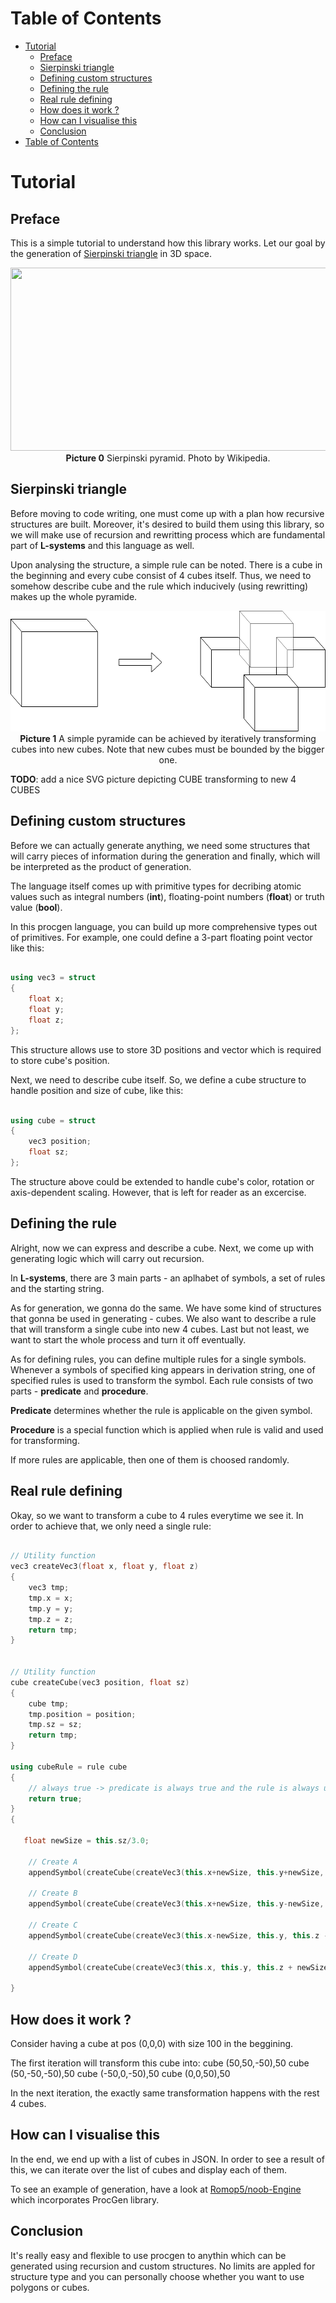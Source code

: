 Table of Contents
=================

   * [Tutorial](#tutorial)
      * [Preface](#preface)
      * [Sierpinski triangle](#sierpinski-triangle)
      * [Defining custom structures](#defining-custom-structures)
      * [Defining the rule](#defining-the-rule)
      * [Real rule defining](#real-rule-defining)
      * [How does it work ?](#how-does-it-work-)
      * [How can I visualise this](#how-can-i-visualise-this)
      * [Conclusion](#conclusion)
   * [Table of Contents](#table-of-contents)
# Tutorial

## Preface
This is a simple tutorial to understand how this library works. 
    Let our goal by the generation of [Sierpinski triangle](https://en.wikipedia.org/wiki/Sierpinski_triangle) in 3D space.

<p align="center">
    <img width="581" height="293" src="https://upload.wikimedia.org/wikipedia/commons/b/b4/Sierpinski_pyramid.png">
    <br>
    <b>Picture 0</b> Sierpinski pyramid. Photo by Wikipedia.
</p>



## Sierpinski triangle

Before moving to code writing, one must come up with a plan how recursive structures are built. Moreover, it's desired to build them using 
this library, so we will make use of recursion and rewritting process which are fundamental part of **L-systems** and this language as well.

Upon analysing the structure, a simple rule can be noted. There is a cube in the beginning and every cube consist of 4 cubes itself.
Thus, we need to somehow describe cube and the rule which inducively (using rewritting) makes up the whole pyramide.

<p align="center">
    <img width="581" height="193" src="https://github.com/Romop5/procgen/blob/master/doc/cubestep.png?raw=true">
    <br>
    <b>Picture 1</b> A simple pyramide can be achieved by iteratively transforming cubes into new cubes. Note that new cubes must be bounded by the bigger one.
</p>


**TODO**: add a nice SVG picture depicting CUBE transforming to new 4 CUBES

## Defining custom structures
Before we can actually generate anything, we need some structures that will carry pieces of information during the generation and finally, which will be interpreted as
the product of generation.

The language itself comes up with primitive types for decribing atomic values such as integral numbers (**int**), floating-point numbers (**float**) or truth value (**bool**).

In this procgen language, you can build up more comprehensive types out of primitives. For example, one could define a 3-part floating point vector
like this:

```cpp

using vec3 = struct 
{
    float x;
    float y;
    float z;
};
```

This structure allows use to store 3D positions and vector which is required to store cube's position.

Next, we need to describe cube itself. So, we define a cube structure to handle position and size of cube, like this:

```cpp

using cube = struct
{
    vec3 position;
    float sz;
};

```

The structure above could be extended to handle cube's color, rotation or axis-dependent scaling. However, that is left for reader as an excercise.

## Defining the rule

Alright, now we can express and describe a cube. Next, we come up with generating logic which will carry out recursion.

In **L-systems**, there are 3 main parts - an aplhabet of symbols, a set of rules and the starting string.

As for generation, we gonna do the same. We have some kind of structures that gonna be used in generating - cubes. We also want to 
describe a rule that will transform a single cube into new 4 cubes. Last but not least, we want to start the whole process and turn it off eventually.

As for defining rules, you can define multiple rules for a single symbols. Whenever a symbols of specified king appears in derivation string, one of specified rules is used
to transform the symbol. Each rule consists of two parts - **predicate** and **procedure**.

**Predicate** determines whether the rule is applicable on the given symbol. 

**Procedure** is a special function which is applied when rule is valid and used for transforming. 

If more rules are applicable, then one of them is choosed randomly.

## Real rule defining

Okay, so we want to transform a cube to 4 rules everytime we see it. In order to achieve that, we only need a single rule:

```cpp

// Utility function
vec3 createVec3(float x, float y, float z)
{
    vec3 tmp;
    tmp.x = x;
    tmp.y = y;
    tmp.z = z;
    return tmp;
}


// Utility function
cube createCube(vec3 position, float sz)
{
    cube tmp;
    tmp.position = position;
    tmp.sz = sz;
    return tmp;
}

using cubeRule = rule cube
{
    // always true -> predicate is always true and the rule is always used
    return true;
} 
{
   
   float newSize = this.sz/3.0;
    
    // Create A
    appendSymbol(createCube(createVec3(this.x+newSize, this.y+newSize, this.z - newSize), newSize));

    // Create B
    appendSymbol(createCube(createVec3(this.x+newSize, this.y-newSize, this.z - newSize), newSize));

    // Create C
    appendSymbol(createCube(createVec3(this.x-newSize, this.y, this.z - newSize), newSize));

    // Create D
    appendSymbol(createCube(createVec3(this.x, this.y, this.z + newSize), newSize));

}
```

## How does it work ? 

Consider having a cube at pos (0,0,0) with size 100 in the beggining. 

The first iteration will transform this cube into:
    cube (50,50,-50),50
    cube (50,-50,-50),50
    cube (-50,0,-50),50
    cube (0,0,50),50

In the next iteration, the exactly same transformation happens with the rest 4 cubes.

## How can I visualise this

In the end, we end up with a list of cubes in JSON. In order to see a result of this, we can iterate over the list of cubes and display each of them.

To see an example of generation, have a look at [Romop5/noob-Engine](https://github.com/Romop5/noob-engine) which incorporates ProcGen library.

## Conclusion

It's really easy and flexible to use procgen to anythin which can be generated using recursion and custom structures. No limits are appled for structure type
and you can personally choose whether you want to use polygons or cubes.




